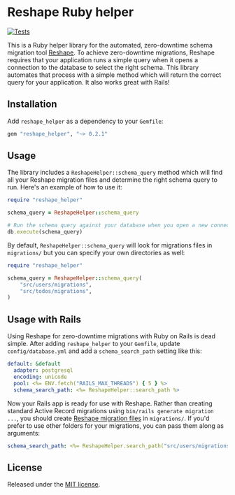 # Reshape Ruby helper

[![Tests](https://github.com/fabianlindfors/reshape-ruby/actions/workflows/test.yaml/badge.svg)](https://github.com/fabianlindfors/reshape-ruby/actions/workflows/test.yaml)

This is a Ruby helper library for the automated, zero-downtime schema migration tool [Reshape](https://github.com/fabianlindfors/reshape). To achieve zero-downtime migrations, Reshape requires that your application runs a simple query when it opens a connection to the database to select the right schema. This library automates that process with a simple method which will return the correct query for your application. It also works great with Rails!

## Installation

Add `reshape_helper` as a dependency to your `Gemfile`:

```ruby
gem "reshape_helper", "~> 0.2.1"
```

## Usage

The library includes a `ReshapeHelper::schema_query` method which will find all your Reshape migration files and determine the right schema query to run. Here's an example of how to use it:

```ruby
require "reshape_helper"

schema_query = ReshapeHelper::schema_query

# Run the schema query against your database when you open a new connection
db.execute(schema_query)
```

By default, `ReshapeHelper::schema_query` will look for migrations files in `migrations/` but you can specify your own directories as well:

```ruby
require "reshape_helper"

schema_query = ReshapeHelper::schema_query(
	"src/users/migrations",
	"src/todos/migrations",
)
```

## Usage with Rails

Using Reshape for zero-downtime migrations with Ruby on Rails is dead simple. After adding `reshape_helper` to your `Gemfile`, update `config/database.yml` and add a `schema_search_path` setting like this:

```yaml
default: &default
  adapter: postgresql
  encoding: unicode
  pool: <%= ENV.fetch("RAILS_MAX_THREADS") { 5 } %>
  schema_search_path: <%= ReshapeHelper::search_path %>
```

Now your Rails app is ready for use with Reshape. Rather than creating standard Active Record migrations using `bin/rails generate migration ...`, you should create [Reshape migration files](https://github.com/fabianlindfors/reshape) in `migrations/`. If you'd prefer to use other folders for your migrations, you can pass them along as arguments:

```yaml
schema_search_path: <%= ReshapeHelper.search_path("src/users/migrations", "src/todos/migrations") %>
```

## License

Released under the [MIT license](https://choosealicense.com/licenses/mit/).